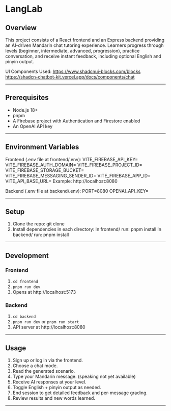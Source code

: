 # LangLab

## Overview

This project consists of a React frontend and an Express backend providing an AI-driven Mandarin chat tutoring experience. Learners progress through levels (beginner, intermediate, advanced, progression), practice conversation, and receive instant feedback, including optional English and pinyin output.

UI Components Used:
https://www.shadcnui-blocks.com/blocks
https://shadcn-chatbot-kit.vercel.app/docs/components/chat

---

## Prerequisites

- Node.js 18+
- pnpm
- A Firebase project with Authentication and Firestore enabled
- An OpenAI API key

---

## Environment Variables

Frontend (.env file at frontend/.env):
    VITE_FIREBASE_API_KEY=
    VITE_FIREBASE_AUTH_DOMAIN=
    VITE_FIREBASE_PROJECT_ID=
    VITE_FIREBASE_STORAGE_BUCKET=
    VITE_FIREBASE_MESSAGING_SENDER_ID=
    VITE_FIREBASE_APP_ID=
    VITE_API_BASE_URL=   Example: http://localhost:8080

Backend (.env file at backend/.env):
    PORT=8080
    OPENAI_API_KEY=

---

## Setup

1. Clone the repo:
       git clone <your-repo-url>
2. Install dependencies in each directory:
    In frontend/ run:
        pnpm install
    In backend/ run:
        pnpm install

---

## Development

### Frontend

1. `cd frontend`
2. `pnpm run dev`
3. Opens at http://localhost:5173

### Backend

1. `cd backend`
2. `pnpm run dev`  or `pnpm run start`
3. API server at http://localhost:8080

---

## Usage

1. Sign up or log in via the frontend.
2. Choose a chat mode.
3. Read the generated scenario.
4. Type your Mandarin message. (speaking not yet available)
5. Receive AI responses at your level.
6. Toggle English + pinyin output as needed.
7. End session to get detailed feedback and per-message grading.
8. Review results and new words learned.

---
